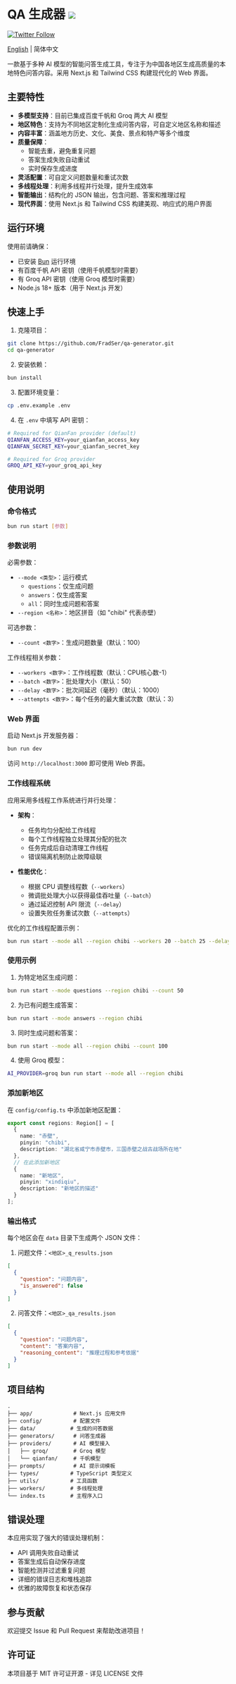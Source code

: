 # QA 生成器 ![](https://img.shields.io/badge/A%20FRAD%20PRODUCT-WIP-yellow)

[![Twitter Follow](https://img.shields.io/twitter/follow/FradSer?style=social)](https://twitter.com/FradSer)

[English](README.md) | 简体中文

一款基于多种 AI 模型的智能问答生成工具，专注于为中国各地区生成高质量的本地特色问答内容。采用 Next.js 和 Tailwind CSS 构建现代化的 Web 界面。

## 主要特性

- **多模型支持**：目前已集成百度千帆和 Groq 两大 AI 模型
- **地区特色**：支持为不同地区定制化生成问答内容，可自定义地区名称和描述
- **内容丰富**：涵盖地方历史、文化、美食、景点和特产等多个维度
- **质量保障**：
  - 智能去重，避免重复问题
  - 答案生成失败自动重试
  - 实时保存生成进度
- **灵活配置**：可自定义问题数量和重试次数
- **多线程处理**：利用多线程并行处理，提升生成效率
- **智能输出**：结构化的 JSON 输出，包含问题、答案和推理过程
- **现代界面**：使用 Next.js 和 Tailwind CSS 构建美观、响应式的用户界面

## 运行环境

使用前请确保：
- 已安装 [Bun](https://bun.sh) 运行环境
- 有百度千帆 API 密钥（使用千帆模型时需要）
- 有 Groq API 密钥（使用 Groq 模型时需要）
- Node.js 18+ 版本（用于 Next.js 开发）

## 快速上手

1. 克隆项目：
```bash
git clone https://github.com/FradSer/qa-generator.git
cd qa-generator
```

2. 安装依赖：
```bash
bun install
```

3. 配置环境变量：
```bash
cp .env.example .env
```

4. 在 `.env` 中填写 API 密钥：
```bash
# Required for QianFan provider (default)
QIANFAN_ACCESS_KEY=your_qianfan_access_key
QIANFAN_SECRET_KEY=your_qianfan_secret_key

# Required for Groq provider
GROQ_API_KEY=your_groq_api_key
```

## 使用说明

### 命令格式

```bash
bun run start [参数]
```

### 参数说明

必需参数：
- `--mode <类型>`：运行模式
  - `questions`：仅生成问题
  - `answers`：仅生成答案
  - `all`：同时生成问题和答案
- `--region <名称>`：地区拼音（如 "chibi" 代表赤壁）

可选参数：
- `--count <数字>`：生成问题数量（默认：100）

工作线程相关参数：
- `--workers <数字>`：工作线程数（默认：CPU核心数-1）
- `--batch <数字>`：批处理大小（默认：50）
- `--delay <数字>`：批次间延迟（毫秒）（默认：1000）
- `--attempts <数字>`：每个任务的最大重试次数（默认：3）

### Web 界面

启动 Next.js 开发服务器：

```bash
bun run dev
```

访问 `http://localhost:3000` 即可使用 Web 界面。

### 工作线程系统

应用采用多线程工作系统进行并行处理：

- **架构**：
  - 任务均匀分配给工作线程
  - 每个工作线程独立处理其分配的批次
  - 任务完成后自动清理工作线程
  - 错误隔离机制防止故障级联

- **性能优化**：
  - 根据 CPU 调整线程数（`--workers`）
  - 微调批处理大小以获得最佳吞吐量（`--batch`）
  - 通过延迟控制 API 限流（`--delay`）
  - 设置失败任务重试次数（`--attempts`）

优化的工作线程配置示例：
```bash
bun run start --mode all --region chibi --workers 20 --batch 25 --delay 2000
```

### 使用示例

1. 为特定地区生成问题：
```bash
bun run start --mode questions --region chibi --count 50
```

2. 为已有问题生成答案：
```bash
bun run start --mode answers --region chibi
```

3. 同时生成问题和答案：
```bash
bun run start --mode all --region chibi --count 100
```

4. 使用 Groq 模型：
```bash
AI_PROVIDER=groq bun run start --mode all --region chibi
```

### 添加新地区

在 `config/config.ts` 中添加新地区配置：

```typescript
export const regions: Region[] = [
  {
    name: "赤壁",
    pinyin: "chibi",
    description: "湖北省咸宁市赤壁市，三国赤壁之战古战场所在地"
  },
  // 在此添加新地区
  {
    name: "新地区",
    pinyin: "xindiqiu",
    description: "新地区的描述"
  }
];
```

### 输出格式

每个地区会在 `data` 目录下生成两个 JSON 文件：

1. 问题文件：`<地区>_q_results.json`
```json
[
  {
    "question": "问题内容",
    "is_answered": false
  }
]
```

2. 问答文件：`<地区>_qa_results.json`
```json
[
  {
    "question": "问题内容",
    "content": "答案内容",
    "reasoning_content": "推理过程和参考依据"
  }
]
```

## 项目结构

```
.
├── app/             # Next.js 应用文件
├── config/          # 配置文件
├── data/           # 生成的问答数据
├── generators/      # 问答生成器
├── providers/       # AI 模型接入
│   ├── groq/        # Groq 模型
│   └── qianfan/     # 千帆模型
├── prompts/         # AI 提示词模板
├── types/          # TypeScript 类型定义
├── utils/          # 工具函数
├── workers/        # 多线程处理
└── index.ts        # 主程序入口
```

## 错误处理

本应用实现了强大的错误处理机制：
- API 调用失败自动重试
- 答案生成后自动保存进度
- 智能检测并过滤重复问题
- 详细的错误日志和堆栈追踪
- 优雅的故障恢复和状态保存

## 参与贡献

欢迎提交 Issue 和 Pull Request 来帮助改进项目！

## 许可证

本项目基于 MIT 许可证开源 - 详见 LICENSE 文件 